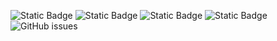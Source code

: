 ![Static Badge](https://img.shields.io/badge/blacklists-60-000000) ![Static Badge](https://img.shields.io/badge/blacklisted-3140423-cc0000) ![Static Badge](https://img.shields.io/badge/whitelisted-2243-00CC00) ![Static Badge](https://img.shields.io/badge/streaming_blacklist-28107-000000) ![GitHub issues](https://img.shields.io/github/issues/fabriziosalmi/blacklists)
